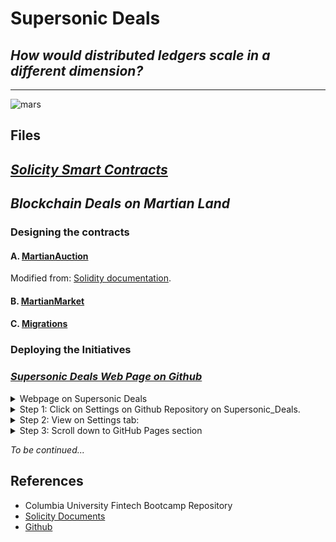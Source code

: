 # **Supersonic Deals**

## _How would distributed ledgers scale in a different dimension?_

---

![mars](https://image.shutterstock.com/image-photo/silhouette-astronaut-standing-on-rocky-600w-1049625047.jpg)

## **Files**

## _**[Solicity Smart Contracts](Mars/contracts)**_

## _**Blockchain Deals on Martian Land**_

### Designing the contracts

#### A. [MartianAuction](Mars/contracts/MartianAuction.sol)

Modified from:
[Solidity documentation](https://solidity.readthedocs.io/en/v0.5.10/solidity-by-example.html?highlight=auction#id2).

#### B. [MartianMarket](Mars/contracts/MartianMarket.sol)

#### C. [Migrations](Mars/contracts/Migrations.sol)

### Deploying the Initiatives

### _**[Supersonic Deals Web Page on Github](https://ava33343.github.io/Supersonic_Deals/)**_

<details><summary>
Webpage on Supersonic Deals
</summary>

![mars_webpage](Mars/images/mars_webpage.png)

</details>

<details><summary>
Step 1: Click on Settings on Github Repository on Supersonic_Deals.
</summary>

![github_repo](Mars/images/github_repo.png)

</details>

<details><summary>
Step 2: View on Settings tab:
</summary>

![github_settings](Mars/images/github_settings.png)

</details>

<details><summary>
Step 3: Scroll down to GitHub Pages section
</summary>

* Source: Select _master branch_ 
* Theme Chooser: Modernist here (you may absolutely select any theme as you wish!)
![github_pages](Mars/images/github_pages.png)

</details>


_To be continued..._


## References

* Columbia University Fintech Bootcamp Repository
* [Solicity Documents](https://solidity.readthedocs.io/en/v0.5.10/solidity-by-example.html?highlight=auction#id2)
* [Github](https://github.com)
